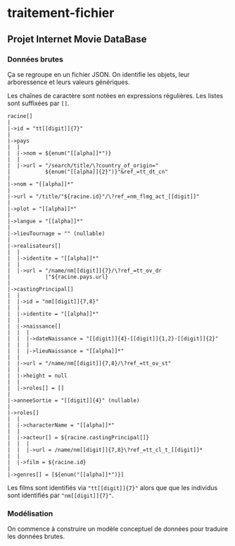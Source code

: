 # traitement-fichier
## Projet Internet Movie DataBase

### Données brutes

Ça se regroupe en un fichier JSON.
On identifie les objets, leur arboressence et leurs valeurs génériques.

Les chaînes de caractère sont notées en expressions régulières.
Les listes sont suffixées par `[]`.

```
racine[]
|
|->id = "tt[[digit]]{7}"
|
|->pays
|  |
|  |->nom = ${enum("[[alpha]]*")} 
|  |
|  |->url = "/search/title/\?country_of_origin="
|           ${enum("[[alpha]]{2}")}"&ref_=tt_dt_cn"
|
|->nom = "[[alpha]]*"
|
|->url = "/title/"${racine.id}"/\?ref_=nm_flmg_act_[[digit]]"
|
|->plot = "[[alpha]]*"
|
|->langue = "[[alpha]]*"
|
|->lieuTournage = "" (nullable)
|
|->realisateurs[]
|  |
|  |->identite = "[[alpha]]*"
|  |
|  |->url = "/name/nm[[digit]]{7}/\?ref_=tt_ov_dr
|           |"${racine.pays.url}
|
|->castingPrincipal[]
|  |
|  |->id = "nm[[digit]]{7,8}"
|  |
|  |->identite = "[[alpha]]*"
|  |
|  |->naissance[]
|  |  |
|  |  |->dateNaissance = "[[digit]]{4}-[[digit]]{1,2}-[[digit]]{2}"
|  |  |
|  |  |->lieuNaissance = "[[alpha]]*"
|  |
|  |->url = "/name/nm[[digit]]{7,8}/\?ref_=tt_ov_st"
|  |
|  |->height = null
|  |
|  |->roles[] = []
|
|->anneeSortie = "[[digit]]{4}" (nullable)
|
|->roles[]
|  |
|  |->characterName = "[[alpha]]*"
|  |
|  |->acteur[] = ${racine.castingPrincipal[]}
|  |  |
|  |  |->url = /name/nm[[digit]]{7,8}\?ref_=tt_cl_t_[[digit]]*
|  |
|  |->film = ${racine.id}
|
|->genres[] = [${enum("[[alpha]]*")}]
```

Les films sont identifiés via `"tt[[digit]]{7}"` alors que que les individus
sont identifiés par `"nm[[digit]]{7}"`.

### Modélisation

On commence à construire un modèle conceptuel de données pour traduire les
données brutes.